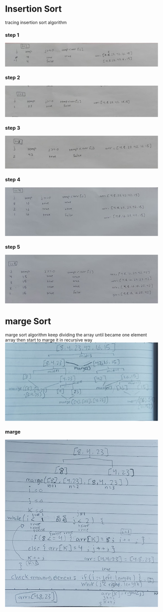 # Insertion Sort

tracing insertion sort algorithm


### step 1

![step1](../img/step1.jpg)

### step 2

![step2](../img/step2.jpeg)

### step 3

![step3](../img/step3.jpg)

### step 4

![step4](../img/step4.png)

### step 5

![step2](../img/step55.png)


# marge Sort
marge sort algorithm keep dividing the array until became one element array then start to marge it in recursive way
![](../img/margeBlog1.jpeg)

### marge
![](../img/margeBlog2.jpeg)